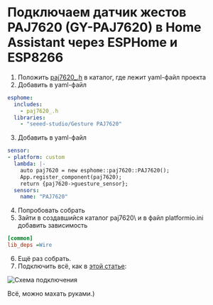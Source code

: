 # Подключаем датчик жестов PAJ7620 (GY-PAJ7620) в Home Assistant через ESPHome и ESP8266

1. Положить [paj7620_.h](https://github.com/apaex/PAJ7620-ESPHome/blob/main/paj7620_.h) в каталог, где лежит yaml-файл проекта
2. Добавить в yaml-файл 

```yaml
esphome:
  includes:
    - paj7620_.h
  libraries:
    - "seeed-studio/Gesture PAJ7620"
```

3. Добавить в yaml-файл 

```yaml
sensor:
- platform: custom
  lambda: |-
    auto paj7620 = new esphome::paj7620::PAJ7620();
    App.register_component(paj7620);
    return {paj7620->guesture_sensor};
  sensors:
    name: "PAJ7620"
```
    
4. Попробовать собрать
5. Зайти в создавшийся каталог paj7620\ и в файл platformio.ini добавить зависимость 

```ini
[common]
lib_deps =Wire
```

6. Ещё раз собрать. 
7. Подключить всё, как в [этой статье](http://www.esp8266learning.com/paj7620-gesture-sensor-and-esp8266.php):

![Схема подключения](https://i2.wp.com/www.esp8266learning.com/wp-content/uploads/2018/09/esp8266-and-PAJ7620_bb.jpg?w=549 "Схема")

Всё, можно махать руками.)
